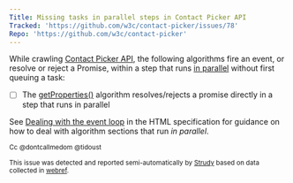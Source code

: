 ```yaml
---
Title: Missing tasks in parallel steps in Contact Picker API
Tracked: 'https://github.com/w3c/contact-picker/issues/78'
Repo: 'https://github.com/w3c/contact-picker'
---
```


While crawling [Contact Picker API](https://w3c.github.io/contact-picker/), the following algorithms fire an event, or resolve or reject a Promise, within a step that runs [in parallel](https://html.spec.whatwg.org/multipage/infrastructure.html#in-parallel) without first queuing a task:
* [ ] The [getProperties()](https://w3c.github.io/contact-picker/#dom-contactsmanager-getproperties) algorithm resolves/rejects a promise directly in a step that runs in parallel

See [Dealing with the event loop](https://html.spec.whatwg.org/multipage/webappapis.html#event-loop-for-spec-authors) in the HTML specification for guidance on how to deal with algorithm sections that run *in parallel*.

<sub>Cc @dontcallmedom @tidoust</sub>

<sub>This issue was detected and reported semi-automatically by [Strudy](https://github.com/w3c/strudy/) based on data collected in [webref](https://github.com/w3c/webref/).</sub>
